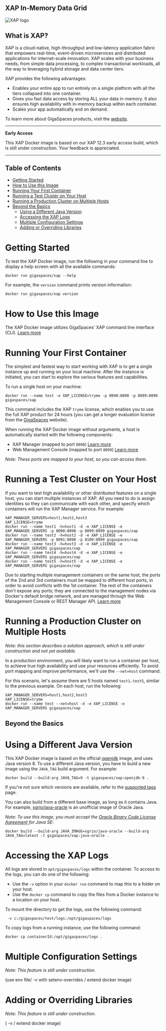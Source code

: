 ##  XAP In-Memory Data Grid

![XAP logo](https://docs.gigaspaces.com/images/logo-xap-color-small.png)

## What is XAP?

XAP is a cloud-native, high-throughput and low-latency application fabric that empowers real-time, event-driven microservices and distributed applications for internet-scale innovation. XAP scales with your business needs, from simple data processing, to complex transactional workloads, all the way to leveraging hybrid storage and data center tiers.


XAP provides the following advantages:

- Enables your entire app to run entirely on a single platform with all the tiers collapsed into one container.
- Gives you fast data access by storing ALL your data in-memory. It also ensures high availability with in-memory backup within each container.
- Scales your app automatically and on demand.

To learn more about GigaSpaces products, visit the [website](gigaspaces.com).

***

**Early Access**

This XAP Docker image is based on our XAP 12.3 early access build, which is still under construction. Your feedback is appreciated.

***

## Table of Contents

- [Getting Started](#getting-started)
- [How to Use this Image](#how-to-use-this-image)
- [Running Your First Container](#running-your-first-container)
- [Running a Test Cluster on Your Host](#running-a-test-cluster-on-your-host)
- [Running a Production Cluster on Multiple Hosts](#running-a-production-cluster-on-multiple-hosts)
- [Beyond the Basics](#beyond-the-basics)
    - [Using a Different Java Version](#using-a-different-java-version)
    - [Accessing the XAP Logs](#accessing-the-xap-logs)
    - [Multiple Configuration Settings](#multiple-configuration-settings)
    - [Adding or Overriding Libraries](#adding-or-overriding-libraries)

# Getting Started

To test the XAP Docker image, run the following in your command line to display a help screen with all the available commands: 

```
docker run gigaspaces/xap --help
```


 For example, the `version` command prints version information:

```
docker run gigaspaces/xap version
```

# How to Use this Image

The XAP Docker image utilizes GigaSpaces' XAP command line interface (CLI). [Learn more](https://docs.gigaspaces.com/xap/12.3/admin/command-line-interface.html "XAP CLI documentation")

# Running Your First Container

The simplest and fastest way to start working with XAP is to get a single instance up and running on your local machine.  After the instance is initiated, you can start to explore the various features and capabilities.

To run a single host on your machine:

```
docker run --name test -e XAP_LICENSE=tryme -p 8090:8090 -p 8099:8099 gigaspaces/xap
```

This command includes the  XAP `tryme` license, which enables you to use the full XAP product for 24 hours (you can  get a longer evaluation license from the [GigaSpaces](http://gigaspaces.com) website).

When running the XAP Docker image without arguments, a host is automatically started with the following components:

* XAP Manager (mapped to port `8090`) [Learn more](https://docs.gigaspaces.com/xap/12.3/admin/xap-manager.html)
* Web Management Console (mapped to port `8099`) [Learn more](https://docs.gigaspaces.com/xap/12.3/admin/web-management-console.html)

*Note: These ports are mapped to your host, so you can access them.*

# Running a Test Cluster on Your Host

If you want to test high availability or other distributed features on a single host, you can start multiple instances of XAP. All you need to do is assign identities so they can communicate with each other, and specify which containers will run the XAP Manager service. For example:

```
XAP_MANAGER_SERVERS=host1,host2,host3
XAP_LICENSE=tryme
docker run --name test1 -h=host1 -d -e XAP_LICENSE -e XAP_MANAGER_SERVERS -p 8090:8090 -p 8099:8099 gigaspaces/xap
docker run --name test2 -h=host2 -d -e XAP_LICENSE -e XAP_MANAGER_SERVERS -p 8091:8090 -p 8100:8099 gigaspaces/xap
docker run --name test3 -h=host3 -d -e XAP_LICENSE -e XAP_MANAGER_SERVERS gigaspaces/xap
docker run --name test4 -h=host4 -d -e XAP_LICENSE -e XAP_MANAGER_SERVERS gigaspaces/xap
docker run --name test5 -h=host5 -d -e XAP_LICENSE -e XAP_MANAGER_SERVERS gigaspaces/xap
```

Due to starting multiple management containers on the same host, the ports of the 2nd and 3rd containers must be mapped to different host ports, in order to avoid conflicts with the 1st container. The rest of the containers don't expose any ports; they are connected to the management nodes via Docker's default bridge network, and are managed through the Web Management Console or REST Manager API. [Learn more](https://docs.gigaspaces.com/xap/12.3/admin/xap-manager-rest.html)

# Running a Production Cluster on Multiple Hosts

*Note: this section describes a solution approach, which is still under construction and not yet available.*

In a production environment, you will likely want to run a container per host, to achieve true high availability and use your resources efficiently. To avoid port mapping and improve performance, we'll use the `--net=host` command.

For this scenario, let's assume there are 5 hosts named `test1`..`test5`, similar to the previous example.  On each host, run the following:
```
XAP_MANAGER_SERVERS=host1,host2,host3
XAP_LICENSE=tryme
docker run --name test --net=host -d -e XAP_LICENSE -e XAP_MANAGER_SERVERS gigaspaces/xap
```
## Beyond the Basics

# Using a Different Java Version

This XAP Docker image is based on the official [openjdk](https://hub.docker.com/_/openjdk/) image, and uses Java version 8. To use a different Java version, you have to build a new image using the `JAVA_TAG` build argument. For example:
```
docker build --build-arg JAVA_TAG=9 -t gigaspaces/xap:openjdk-9 .
```
If you're not sure which versions are available, refer to the [supported tags](https://hub.docker.com/r/library/openjdk/tags/) page.

You can also build from a different base image, as long as it contains Java. For example, [sgrio/java-oracle](https://hub.docker.com/r/sgrio/java-oracle/) is an unofficial image of Oracle Java.

*Note: To use this image, you must accept the [Oracle Binary Code License Agreement](http://www.oracle.com/technetwork/java/javase/terms/license/index.html) for Java SE*:
```
docker build --build-arg JAVA_IMAGE=sgrio/java-oracle --build-arg JAVA_TAG=latest -t gigaspaces/xap:java-oracle .
```

#  Accessing the XAP Logs

All logs are stored in `opt/gigaspaces/logs` within the container. To access to the logs, you can do one of the following:

- Use the `-v` option in your `docker run` command to map this to a folder on your host.
- Use the `docker cp` command to copy the files from a Docker instance to a location on your host.

To mount the directory to get the logs, use the following command:
```
 -v c:/gigaspaces/test/logs:/opt/gigaspaces/logs
```
To copy logs from a running instance, use the following command:
```
docker cp containerId:/opt/gigaspaces/logs .
```

# Multiple Configuration Settings

*Note: This feature is still under construction.*

 (use env file/ -v with setenv-overrides / extend docker image)

# Adding or Overriding Libraries

*Note: This feature is still under construction.*

( -v / extend docker image)
